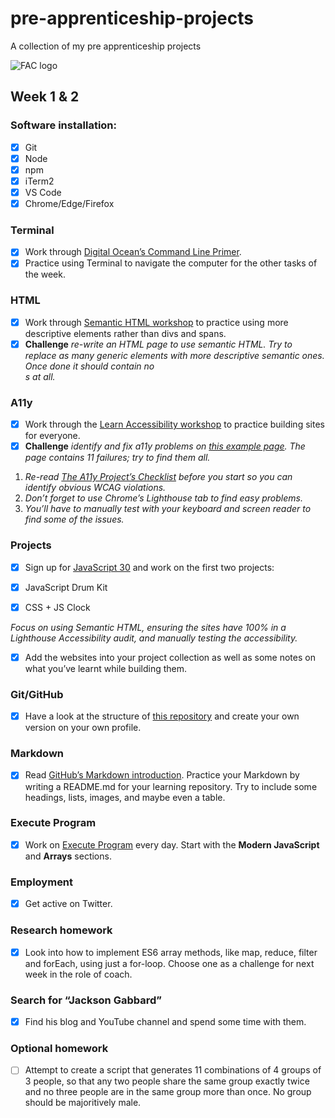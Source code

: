 # pre-apprenticeship-projects

A collection of my pre apprenticeship projects

![FAC logo](https://www.coops.tech/images/coops/founders-and-coders)

## Week 1 & 2

### Software installation:

- [x] Git
- [x] Node
- [x] npm
- [x] iTerm2
- [x] VS Code
- [x] Chrome/Edge/Firefox

### Terminal

- [x] Work through [Digital Ocean’s Command Line Primer](https://www.digitalocean.com/community/tutorials/a-linux-command-line-primer).
- [x] Practice using Terminal to navigate the computer for the other tasks of the week.

### HTML

- [x] Work through [Semantic HTML workshop](https://learn.foundersandcoders.com/workshops/semantic-html/) to practice using more descriptive elements rather than divs and spans.
- [x] **Challenge** _re-write an HTML page to use semantic HTML. Try to replace as many generic elements with more descriptive semantic ones. Once done it should contain no <div>s at all._

### A11y

- [x] Work through the [Learn Accessibility workshop](https://learn.foundersandcoders.com/workshops/learn-a11y/) to practice building sites for everyone.
- [x] **Challenge** _identify and fix a11y problems on [this example page](https://learn.foundersandcoders.com/workshops/learn-a11y/starter-files/). The page contains 11 failures; try to find them all._

1. _Re-read [The A11y Project’s Checklist](https://www.a11yproject.com/checklist/) before you start so you can identify obvious WCAG violations._
2. _Don’t forget to use Chrome’s Lighthouse tab to find easy problems._
3. _You’ll have to manually test with your keyboard and screen reader to find some of the issues._

### Projects

- [x] Sign up for [JavaScript 30](https://javascript30.com/) and work on the first two projects:

- [x] JavaScript Drum Kit
- [x] CSS + JS Clock

_Focus on using Semantic HTML, ensuring the sites have 100% in a Lighthouse Accessibility audit, and manually testing the accessibility._

- [x] Add the websites into your project collection as well as some notes on what you’ve learnt while building them.

### Git/GitHub

- [x] Have a look at the structure of [this repository](https://github.com/fac22/project-collection) and create your own version on your own profile.

### Markdown

- [x] Read [GitHub’s Markdown introduction](https://guides.github.com/features/mastering-markdown/). Practice your Markdown by writing a README.md for your learning repository. Try to include some headings, lists, images, and maybe even a table.

### Execute Program

- [x] Work on [Execute Program](https://www.executeprogram.com/) every day. Start with the **Modern JavaScript** and **Arrays** sections.

### Employment

- [x] Get active on Twitter.

### Research homework

- [x] Look into how to implement ES6 array methods, like map, reduce, filter and forEach, using just a for-loop. Choose one as a challenge for next week in the role of coach.

### Search for “Jackson Gabbard”

- [x] Find his blog and YouTube channel and spend some time with them.

### Optional homework

- [ ] Attempt to create a script that generates 11 combinations of 4 groups of 3 people, so that any two people share the same group exactly twice and no three people are in the same group more than once. No group should be majoritively male.

